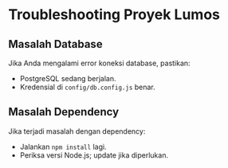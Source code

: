 # Troubleshooting Proyek Lumos

## Masalah Database

Jika Anda mengalami error koneksi database, pastikan:

- PostgreSQL sedang berjalan.
- Kredensial di `config/db.config.js` benar.

## Masalah Dependency

Jika terjadi masalah dengan dependency:

- Jalankan `npm install` lagi.
- Periksa versi Node.js; update jika diperlukan.
